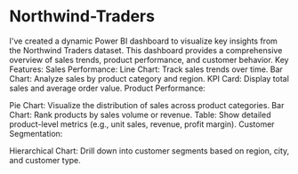 # Northwind-Traders
I've created a dynamic Power BI dashboard to visualize key insights from the Northwind Traders dataset. This dashboard provides a comprehensive overview of sales trends, product performance, and customer behavior.
Key Features:
Sales Performance:
Line Chart: Track sales trends over time.
Bar Chart: Analyze sales by product category and region.
KPI Card: Display total sales and average order value.
Product Performance:

Pie Chart: Visualize the distribution of sales across product categories.
Bar Chart: Rank products by sales volume or revenue.
Table: Show detailed product-level metrics (e.g., unit sales, revenue, profit margin).
Customer Segmentation:

Hierarchical Chart: Drill down into customer segments based on region, city, and customer type.
